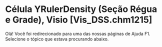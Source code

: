 
# Célula YRulerDensity (Seção Régua e Grade), Visio [Vis_DSS.chm1215]

Olá! Você foi redirecionado para uma das nossas páginas de Ajuda F1. Selecione o tópico que estava procurando abaixo.


